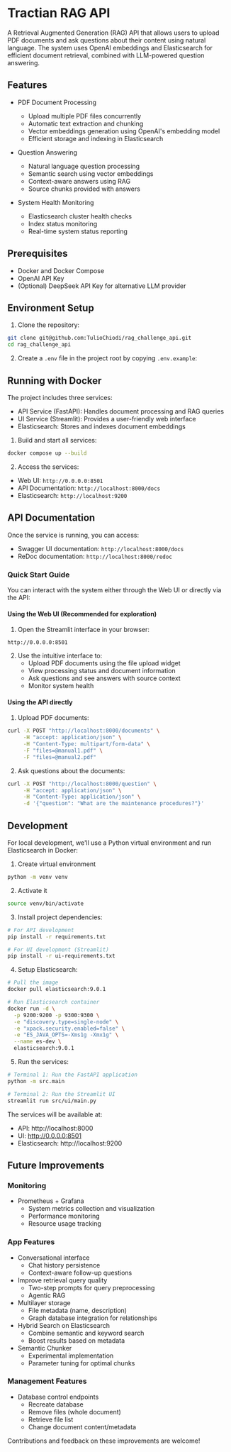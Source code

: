 # Tractian RAG API

A Retrieval Augmented Generation (RAG) API that allows users to upload PDF documents and ask questions about their content using natural language. The system uses OpenAI embeddings and Elasticsearch for efficient document retrieval, combined with LLM-powered question answering.

## Features

- PDF Document Processing
  - Upload multiple PDF files concurrently
  - Automatic text extraction and chunking
  - Vector embeddings generation using OpenAI's embedding model
  - Efficient storage and indexing in Elasticsearch

- Question Answering
  - Natural language question processing
  - Semantic search using vector embeddings
  - Context-aware answers using RAG
  - Source chunks provided with answers

- System Health Monitoring
  - Elasticsearch cluster health checks
  - Index status monitoring
  - Real-time system status reporting

## Prerequisites

- Docker and Docker Compose
- OpenAI API Key
- (Optional) DeepSeek API Key for alternative LLM provider

## Environment Setup

1. Clone the repository:
```bash
git clone git@github.com:TulioChiodi/rag_challenge_api.git
cd rag_challenge_api
```

2. Create a `.env` file in the project root by copying `.env.example`:


## Running with Docker

The project includes three services:
- API Service (FastAPI): Handles document processing and RAG queries
- UI Service (Streamlit): Provides a user-friendly web interface
- Elasticsearch: Stores and indexes document embeddings

1. Build and start all services:
```bash
docker compose up --build
```

2. Access the services:
- Web UI: `http://0.0.0.0:8501`
- API Documentation: `http://localhost:8000/docs`
- Elasticsearch: `http://localhost:9200`

## API Documentation

Once the service is running, you can access:
- Swagger UI documentation: `http://localhost:8000/docs`
- ReDoc documentation: `http://localhost:8000/redoc`

### Quick Start Guide

You can interact with the system either through the Web UI or directly via the API:

#### Using the Web UI (Recommended for exploration)

1. Open the Streamlit interface in your browser:
```
http://0.0.0.0:8501
```

2. Use the intuitive interface to:
   - Upload PDF documents using the file upload widget
   - View processing status and document information
   - Ask questions and see answers with source context
   - Monitor system health

#### Using the API directly

1. Upload PDF documents:
```bash
curl -X POST "http://localhost:8000/documents" \
     -H "accept: application/json" \
     -H "Content-Type: multipart/form-data" \
     -F "files=@manual1.pdf" \
     -F "files=@manual2.pdf"
```

2. Ask questions about the documents:
```bash
curl -X POST "http://localhost:8000/question" \
     -H "accept: application/json" \
     -H "Content-Type: application/json" \
     -d '{"question": "What are the maintenance procedures?"}'
```

## Development

For local development, we'll use a Python virtual environment and run Elasticsearch in Docker:

1. Create virtual environment
```bash
python -m venv venv
```

2. Activate it
```bash
source venv/bin/activate
```

3. Install project dependencies:
```bash
# For API development
pip install -r requirements.txt

# For UI development (Streamlit)
pip install -r ui-requirements.txt
```

4. Setup Elasticsearch:
```bash
# Pull the image
docker pull elasticsearch:9.0.1

# Run Elasticsearch container
docker run -d \
  -p 9200:9200 -p 9300:9300 \
  -e "discovery.type=single-node" \
  -e "xpack.security.enabled=false" \
  -e "ES_JAVA_OPTS=-Xms1g -Xmx1g" \
  --name es-dev \
  elasticsearch:9.0.1
```

5. Run the services:
```bash
# Terminal 1: Run the FastAPI application
python -m src.main

# Terminal 2: Run the Streamlit UI
streamlit run src/ui/main.py
```

The services will be available at:
- API: http://localhost:8000
- UI: http://0.0.0.0:8501
- Elasticsearch: http://localhost:9200

## Future Improvements

### Monitoring
- Prometheus + Grafana
  - System metrics collection and visualization
  - Performance monitoring
  - Resource usage tracking

### App Features
- Conversational interface
  - Chat history persistence
  - Context-aware follow-up questions
- Improve retrieval query quality
  - Two-step prompts for query preprocessing
  - Agentic RAG
- Multilayer storage
  - File metadata (name, description)
  - Graph database integration for relationships
- Hybrid Search on Elasticsearch
  - Combine semantic and keyword search
  - Boost results based on metadata
- Semantic Chunker
  - Experimental implementation
  - Parameter tuning for optimal chunks

### Management Features
- Database control endpoints
  - Recreate database
  - Remove files (whole document)
  - Retrieve file list
  - Change document content/metadata


Contributions and feedback on these improvements are welcome!

